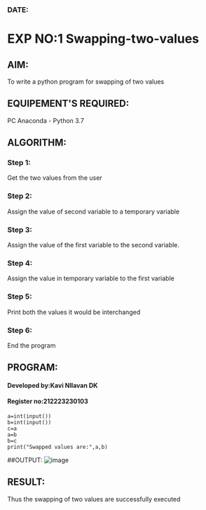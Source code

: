 ### DATE:
# EXP NO:1   Swapping-two-values
## AIM:
To write a python program for swapping of two values
## EQUIPEMENT'S REQUIRED: 
PC
Anaconda - Python 3.7
## ALGORITHM: 
### Step 1:
Get the two values from the user
### Step 2: 
Assign the value of second variable to a temporary variable 
### Step 3: 
Assign the value of the first variable to the second variable.
### Step 4:  
Assign the value in temporary variable to the first variable
### Step 5: 
Print both the values it would be interchanged
### Step 6: 
End the program
## PROGRAM:
#### Developed by:Kavi NIlavan DK
#### Register no:212223230103

```
a=int(input())
b=int(input())
c=a
a=b
b=c
print("Swapped values are:",a,b)
```

##OUTPUT:
![image](https://github.com/user-attachments/assets/f0800f5a-e6b5-4afb-83c3-10ae976f2208)

## RESULT:
Thus the swapping of two values are successfully executed



